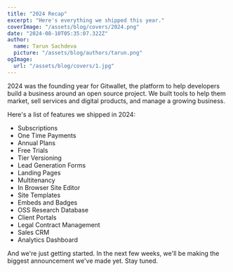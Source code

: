```yaml
---
title: "2024 Recap"
excerpt: "Here's everything we shipped this year."
coverImage: "/assets/blog/covers/2024.png"
date: "2024-08-10T05:35:07.322Z"
author:
  name: Tarun Sachdeva
  picture: "/assets/blog/authors/tarun.png"
ogImage:
  url: "/assets/blog/covers/1.jpg"
---
```


2024 was the founding year for Gitwallet, the platform to help developers build a business around an open source project. We built tools to help them market, sell services and digital products, and manage a growing business. 

Here's a list of features we shipped in 2024: 

- Subscriptions
- One Time Payments
- Annual Plans
- Free Trials
- Tier Versioning
- Lead Generation Forms
- Landing Pages
- Multitenancy
- In Browser Site Editor
- Site Templates
- Embeds and Badges
- OSS Research Database
- Client Portals
- Legal Contract Management
- Sales CRM
- Analytics Dashboard

And we're just getting started. In the next few weeks, we'll be making the biggest announcement we've made yet. Stay tuned. 